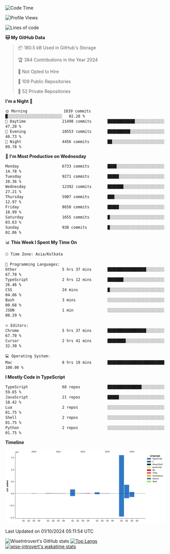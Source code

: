 <!--START_SECTION:waka-->
![Code Time](http://img.shields.io/badge/Code%20Time-1%2C641%20hrs%2027%20mins-blue)

![Profile Views](http://img.shields.io/badge/Profile%20Views-3-blue)

![Lines of code](https://img.shields.io/badge/From%20Hello%20World%20I%27ve%20Written-23.2%20million%20lines%20of%20code-blue)

**🐱 My GitHub Data** 

> 📦 180.5 kB Used in GitHub's Storage 
 > 
> 🏆 384 Contributions in the Year 2024
 > 
> 🚫 Not Opted to Hire
 > 
> 📜 109 Public Repositories 
 > 
> 🔑 52 Private Repositories 
 > 
**I'm a Night 🦉** 

```text
🌞 Morning                1039 commits        █░░░░░░░░░░░░░░░░░░░░░░░░   02.28 % 
🌆 Daytime                21498 commits       ████████████░░░░░░░░░░░░░   47.20 % 
🌃 Evening                18553 commits       ██████████░░░░░░░░░░░░░░░   40.73 % 
🌙 Night                  4456 commits        ██░░░░░░░░░░░░░░░░░░░░░░░   09.78 % 
```
📅 **I'm Most Productive on Wednesday** 

```text
Monday                   6733 commits        ████░░░░░░░░░░░░░░░░░░░░░   14.78 % 
Tuesday                  9271 commits        █████░░░░░░░░░░░░░░░░░░░░   20.36 % 
Wednesday                12392 commits       ███████░░░░░░░░░░░░░░░░░░   27.21 % 
Thursday                 5907 commits        ███░░░░░░░░░░░░░░░░░░░░░░   12.97 % 
Friday                   8650 commits        █████░░░░░░░░░░░░░░░░░░░░   18.99 % 
Saturday                 1655 commits        █░░░░░░░░░░░░░░░░░░░░░░░░   03.63 % 
Sunday                   938 commits         █░░░░░░░░░░░░░░░░░░░░░░░░   02.06 % 
```


📊 **This Week I Spent My Time On** 

```text
🕑︎ Time Zone: Asia/Kolkata

💬 Programming Languages: 
Other                    5 hrs 37 mins       █████████████████░░░░░░░░   67.70 % 
TypeScript               2 hrs 12 mins       ███████░░░░░░░░░░░░░░░░░░   26.46 % 
CSS                      24 mins             █░░░░░░░░░░░░░░░░░░░░░░░░   04.86 % 
Bash                     3 mins              ░░░░░░░░░░░░░░░░░░░░░░░░░   00.68 % 
JSON                     1 min               ░░░░░░░░░░░░░░░░░░░░░░░░░   00.29 % 

🔥 Editors: 
Chrome                   5 hrs 37 mins       █████████████████░░░░░░░░   67.70 % 
Cursor                   2 hrs 41 mins       ████████░░░░░░░░░░░░░░░░░   32.30 % 

💻 Operating System: 
Mac                      8 hrs 19 mins       █████████████████████████   100.00 % 
```

**I Mostly Code in TypeScript** 

```text
TypeScript               68 repos            ███████████████░░░░░░░░░░   59.65 % 
JavaScript               21 repos            █████░░░░░░░░░░░░░░░░░░░░   18.42 % 
Lua                      2 repos             ░░░░░░░░░░░░░░░░░░░░░░░░░   01.75 % 
Shell                    2 repos             ░░░░░░░░░░░░░░░░░░░░░░░░░   01.75 % 
Python                   2 repos             ░░░░░░░░░░░░░░░░░░░░░░░░░   01.75 % 
```



**Timeline**

![Lines of Code chart](https://raw.githubusercontent.com/wise-introvert/wise-introvert/master/assets/bar_graph.png)


 Last Updated on 01/10/2024 05:11:54 UTC
<!--END_SECTION:waka-->

![WiseIntrovert's GitHub stats](https://github-readme-stats.vercel.app/api?username=wise-introvert&count_private=true&show_icons=true)
[![Top Langs](https://github-readme-stats.vercel.app/api/top-langs/?username=wise-introvert&langs_count=10)](https://github.com/anuraghazra/github-readme-stats)
[![wise-introvert's wakatime stats](https://github-readme-stats.vercel.app/api/wakatime?username=wiseintrovert)](https://github.com/anuraghazra/github-readme-stats)

